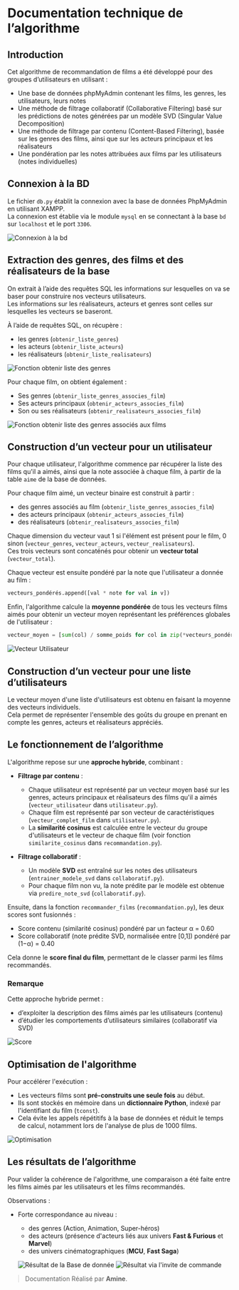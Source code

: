 
# Documentation technique de l’algorithme

## Introduction

Cet algorithme de recommandation de films a été développé pour des groupes d’utilisateurs en utilisant :

- Une base de données phpMyAdmin contenant les films, les genres, les utilisateurs, leurs notes
- Une méthode de filtrage collaboratif (Collaborative Filtering) basé sur les prédictions de notes générées par un modèle SVD (Singular Value Decomposition)
- Une méthode de filtrage par contenu (Content-Based Filtering), basée sur les genres des films, ainsi que sur les acteurs principaux et les réalisateurs
- Une pondération par les notes attribuées aux films par les utilisateurs (notes individuelles)

## Connexion à la BD

Le fichier `db.py` établit la connexion avec la base de données PhpMyAdmin en utilisant XAMPP.  
La connexion est établie via le module `mysql` en se connectant à la base `bd` sur `localhost` et le port `3306`.

![Connexion à la bd](scripts_R/www/connexion_bd.png)

## Extraction des genres, des films et des réalisateurs de la base

On extrait à l’aide des requêtes SQL les informations sur lesquelles on va se baser pour construire nos vecteurs utilisateurs.  
Les informations sur les réalisateurs, acteurs et genres sont celles sur lesquelles les vecteurs se baseront.

À l’aide de requêtes SQL, on récupère :

- les genres (`obtenir_liste_genres`)
- les acteurs (`obtenir_liste_acteurs`)
- les réalisateurs (`obtenir_liste_realisateurs`)

![Fonction obtenir liste des genres](scripts_R/www/obtenir_liste.png)

Pour chaque film, on obtient également :

- Ses genres (`obtenir_liste_genres_associes_film`)
- Ses acteurs principaux (`obtenir_acteurs_associes_film`)
- Son ou ses réalisateurs (`obtenir_realisateurs_associes_film`)

![Fonction obtenir liste des genres associés aux films](scripts_R/www/obtenir_liste_genres_associes_film.png)

## Construction d’un vecteur pour un utilisateur

Pour chaque utilisateur, l'algorithme commence par récupérer la liste des films qu'il a aimés, ainsi que la note associée à chaque film, à partir de la table `aime` de la base de données.

Pour chaque film aimé, un vecteur binaire est construit à partir :

- des genres associés au film (`obtenir_liste_genres_associes_film`)
- des acteurs principaux (`obtenir_acteurs_associes_film`)
- des réalisateurs (`obtenir_realisateurs_associes_film`)

Chaque dimension du vecteur vaut 1 si l'élément est présent pour le film, 0 sinon (`vecteur_genres`, `vecteur_acteurs`, `vecteur_realisateurs`).  
Ces trois vecteurs sont concaténés pour obtenir un **vecteur total** (`vecteur_total`).

Chaque vecteur est ensuite pondéré par la note que l'utilisateur a donnée au film :

```python
vecteurs_pondérés.append([val * note for val in v])
```

Enfin, l'algorithme calcule la **moyenne pondérée** de tous les vecteurs films aimés pour obtenir un vecteur moyen représentant les préférences globales de l'utilisateur :

```python
vecteur_moyen = [sum(col) / somme_poids for col in zip(*vecteurs_pondérés)]
```

![Vecteur Utilisateur](scripts_R/www/vecteur_utilisateur.png)

## Construction d’un vecteur pour une liste d’utilisateurs

Le vecteur moyen d'une liste d'utilisateurs est obtenu en faisant la moyenne des vecteurs individuels.  
Cela permet de représenter l'ensemble des goûts du groupe en prenant en compte les genres, acteurs et réalisateurs appréciés.

## Le fonctionnement de l’algorithme

L'algorithme repose sur une **approche hybride**, combinant :

- **Filtrage par contenu** :
  - Chaque utilisateur est représenté par un vecteur moyen basé sur les genres, acteurs principaux et réalisateurs des films qu'il a aimés (`vecteur_utilisateur` dans `utilisateur.py`).
  - Chaque film est représenté par son vecteur de caractéristiques (`vecteur_complet_film` dans `utilisateur.py`).
  - La **similarité cosinus** est calculée entre le vecteur du groupe d'utilisateurs et le vecteur de chaque film (voir fonction `similarite_cosinus` dans `recommandation.py`).

- **Filtrage collaboratif** :
  - Un modèle **SVD** est entraîné sur les notes des utilisateurs (`entrainer_modele_svd` dans `collaboratif.py`).
  - Pour chaque film non vu, la note prédite par le modèle est obtenue via `predire_note_svd` (`collaboratif.py`).

Ensuite, dans la fonction `recommander_films` (`recommandation.py`), les deux scores sont fusionnés :

- Score contenu (similarité cosinus) pondéré par un facteur α = 0.60
- Score collaboratif (note prédite SVD, normalisée entre [0,1]) pondéré par (1−α) = 0.40

Cela donne le **score final du film**, permettant de le classer parmi les films recommandés.

### Remarque

Cette approche hybride permet :

- d’exploiter la description des films aimés par les utilisateurs (contenu)
- d’étudier les comportements d’utilisateurs similaires (collaboratif via SVD)

![Score](scripts_R/www/score.png)


## Optimisation de l'algorithme

Pour accélérer l'exécution :

- Les vecteurs films sont **pré-construits une seule fois** au début.
- Ils sont stockés en mémoire dans un **dictionnaire Python**, indexé par l'identifiant du film (`tconst`).
- Cela évite les appels répétitifs à la base de données et réduit le temps de calcul, notamment lors de l'analyse de plus de 1000 films.

![Optimisation](scripts_R/www/dictionnaire.png)

## Les résultats de l’algorithme

Pour valider la cohérence de l'algorithme, une comparaison a été faite entre les films aimés par les utilisateurs et les films recommandés.

Observations :

- Forte correspondance au niveau :
  - des genres (Action, Animation, Super-héros)
  - des acteurs (présence d'acteurs liés aux univers **Fast & Furious** et **Marvel**)
  - des univers cinématographiques (**MCU**, **Fast Saga**)

  ![Résultat de la Base de donnée](scripts_R/www/res_bd.png)
  ![Résultat via l'invite de commande](scripts_R/www/res_bash.png)

> Documentation Réalisé par **Amine**.